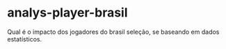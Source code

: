 # analys-player-brasil
Qual é o impacto dos jogadores do brasil seleção, se baseando em dados estatísticos.
